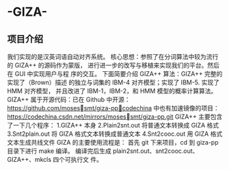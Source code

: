 # -GIZA-
## 项目介绍
我们实现的是汉英词语自动对齐系统。
核心思想：参照了在分词算法中较为流行的 GIZA++ 的源码作为蒙版，
进行进一步的改写与移植来实现我们的平台。然后在 GUI 中实现用户与程
序的交互。
下面简要介绍 GIZA++ 算法：GIZA++ 完整的实现了（Brown）描述
的独立与词集的 IBM-4 对齐模型；实现了 IBM-5. 实现了 HMM 对齐模型，
并且改进了 IBM-1，IBM-2，和 HMM 模型的概率计算算法。
GIZA++ 属于开源代码：已在 Github 中开源：https://github.com/mosessmt/giza-pp，codechina 中也有加速镜像的项目：https://codechina.csdn.net/mirrors/mosessmt/giza-pp.git
GIZA++ 主要包含了一下几个程序：
1.GIZA++ 本身
2.Plain2snt.out 将普通文本转换成 GIZA 格式
3.Snt2plain.out 将 GIZA 格式文本转换成普通文本
4.Snt2cooc.out 用 GIZA 格式文本生成共线文件
GIZA 的主要使用流程是：
首先 git 下来项目，cd 到 giza-pp 目录下进行 make 编译。
编译完后生成 plain2snt.out、snt2cooc.out、GIZA++、mkcls 四个可执行文
件。
